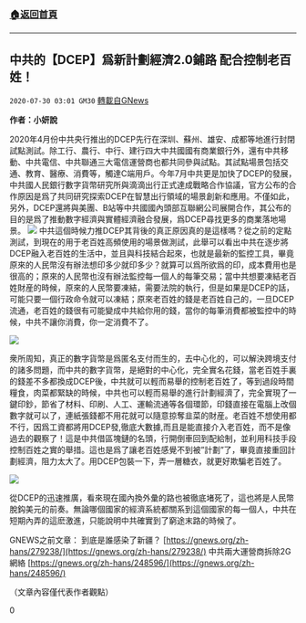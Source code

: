 ###  [:house:返回首頁](https://github.com/ourhimalayas/txt)
---

## 中共的【DCEP】爲新計劃經濟2.0鋪路 配合控制老百姓！
`2020-07-30 03:01 GM30` [轉載自GNews](https://gnews.org/zh-hant/279976/)

**作者：小妍說**

2020年4月份中共央行推出的DCEP先行在深圳、蘇州、雄安、成都等地進行封閉試點測試。除工行、農行、中行、建行四大中共國國有商業銀行外，還有中共移動、中共電信、中共聯通三大電信運營商也都共同參與試點。其試點場景包括交通、教育、醫療、消費等，觸達C端用戶。今年7月中共更是加快了DCEP的發展，中共國人民銀行數字貨幣研究所與滴滴出行正式達成戰略合作協議，官方公布的合作原因是爲了共同研究探索DCEP在智慧出行領域的場景創新和應用。不僅如此，另外，DCEP還將與美團、B站等中共國國內頭部互聯網公司展開合作，其公布的目的是爲了推動數字經濟與實體經濟融合發展，爲DCEP尋找更多的商業落地場景。
![](https://s3.amazonaws.com/gnews-media-offload/wp-content/uploads/2020/07/30025546/%E5%9B%BE%E7%89%871.jpg)
中共這個時候力推DCEP其背後的真正原因真的是這樣嗎？從之前的定點測試，到現在的用于老百姓高頻使用的場景做測試，此舉可以看出中共在逐步將DCEP融入老百姓的生活中，並且與科技結合起來，也就是最新的監控工具，畢竟原來的人民幣沒有辦法想印多少就印多少？就算可以爲所欲爲的印，成本費用也是很高的；原來的人民幣也沒有辦法監控每一個人的每筆交易；當中共想要凍結老百姓財産的時候，原來的人民幣要凍結，需要法院的執行，但是如果是DCEP的話，可能只要一個行政命令就可以凍結；原來老百姓的錢是老百姓自己的，一旦DCEP流通，老百姓的錢很有可能變成中共給你用的錢，當你的每筆消費都被監控中的時候，中共不讓你消費，你一定消費不了。

![](https://s3.amazonaws.com/gnews-media-offload/wp-content/uploads/2020/07/30025550/%E5%9B%BE%E7%89%872.jpg)

衆所周知，真正的數字貨幣是爲匿名支付而生的，去中心化的，可以解決跨境支付的諸多問題，而中共的數字貨幣，是絕對的中心化，完全實名花錢，當老百姓手裏的錢差不多都換成DCEP後，中共就可以輕而易舉的控制老百姓了，等到過段時間糧食，肉菜都緊缺的時候，中共也可以輕而易舉的進行計劃經濟了，完全實現了一鍵印鈔，節省了材料、印刷、人工、運輸流通等各個環節，印錢直接在電腦上改個數字就可以了，連紙張錢都不用花就可以隨意掠奪韭菜的財産。老百姓不想使用都不行，因爲工資都將用DCEP發,徹底大數據,而且是能直接介入老百姓，而不是像過去的觀察了！這是中共借區塊鏈的名頭，行開倒車回到配給制，並利用科技手段控制百姓之實的舉措。這也是爲了讓老百姓感覺不到被”計劃”了，畢竟直接重回計劃經濟，阻力太大了。用DCEP包裝一下，弄一層糖衣，就更好欺騙老百姓了。

![](https://s3.amazonaws.com/gnews-media-offload/wp-content/uploads/2020/07/30025554/%E5%9B%BE%E7%89%873.jpg)

從DCEP的迅速推廣，看來現在國內換外彙的路也被徹底堵死了，這也將是人民幣脫鈎美元的前奏。無論哪個國家的經濟系統都關系到這個國家的每一個人，中共在短期內弄的這麽激進，只能說明中共確實到了窮途末路的時候了。

GNEWS之前文章：
到底是誰感染了新疆？ [https://gnews.org/zh-hans/279238/](https://gnews.org/zh-hans/279238/)
中共兩大運營商拆除2G網絡 [https://gnews.org/zh-hans/248596/](https://gnews.org/zh-hans/248596/)

（文章內容僅代表作者觀點）

0

